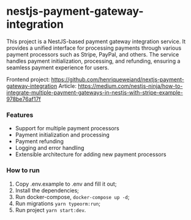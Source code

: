 # nestjs-payment-gateway-integration

This project is a NestJS-based payment gateway integration service. It provides a unified interface for processing payments through various payment processors such as Stripe, PayPal, and others. The service handles payment initialization, processing, and refunding, ensuring a seamless payment experience for users.

Frontend project: https://github.com/henriqueweiand/nextjs-payment-gateway-integration
Article: https://medium.com/nestjs-ninja/how-to-integrate-multiple-payment-gateways-in-nestjs-with-stripe-example-978be76af17f

### Features

- Support for multiple payment processors
- Payment initialization and processing
- Payment refunding
- Logging and error handling
- Extensible architecture for adding new payment processors

### How to run

1. Copy .env.example to .env and fill it out;
2. Install the dependencies;
3. Run docker-compose, `docker-compose up -d`;
4. Run migrations `yarn typeorm:run`;
5. Run project `yarn start:dev`.
